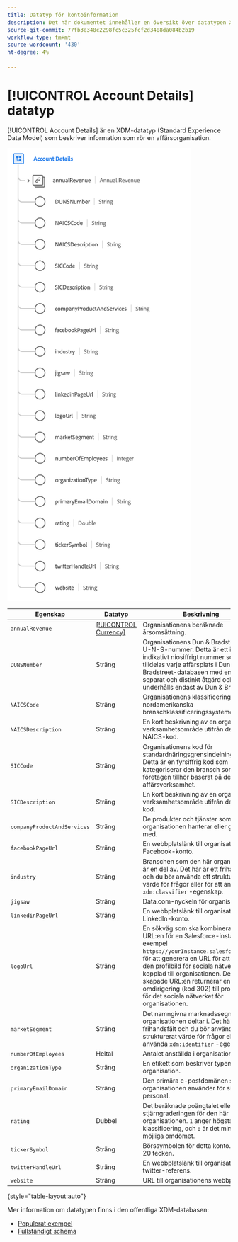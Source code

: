 ```yaml
---
title: Datatyp för kontoinformation
description: Det här dokumentet innehåller en översikt över datatypen XDM (Account Details Experience Data Model).
source-git-commit: 77fb3e348c2298fc5c325fcf2d3408da084b2b19
workflow-type: tm+mt
source-wordcount: '430'
ht-degree: 4%

---
```


# [!UICONTROL Account Details] datatyp

[!UICONTROL Account Details] är en XDM-datatyp (Standard Experience Data Model) som beskriver information som rör en affärsorganisation.

![Datatypstruktur](../images/data-types/account-details.png)

| Egenskap | Datatyp | Beskrivning |
| --- | --- | --- |
| `annualRevenue` | [[!UICONTROL Currency]](./currency.md) | Organisationens beräknade årsomsättning. |
| `DUNSNumber` | Sträng | Organisationens Dun &amp; Bradstreet D-U-N-S-nummer. Detta är ett icke-indikativt niosiffrigt nummer som tilldelas varje affärsplats i Dun &amp; Bradstreet-databasen med en unik, separat och distinkt åtgärd och som underhålls endast av Dun &amp; Bradstreet. |
| `NAICSCode` | Sträng | Organisationens klassificering i det nordamerikanska branschklassificeringssystemet. |
| `NAICSDescription` | Sträng | En kort beskrivning av en organisations verksamhetsområde utifrån dess NAICS-kod. |
| `SICCode` | Sträng | Organisationens kod för standardnäringsgrensindelning (SIC). Detta är en fyrsiffrig kod som kategoriserar den bransch som företagen tillhör baserat på deras affärsverksamhet. |
| `SICDescription` | Sträng | En kort beskrivning av en organisations verksamhetsområde utifrån dess SIC-kod. |
| `companyProductAndServices` | Sträng | De produkter och tjänster som organisationen hanterar eller gör affärer med. |
| `facebookPageUrl` | Sträng | En webbplatslänk till organisationens Facebook-konto. |
| `industry` | Sträng | Branschen som den här organisationen är en del av. Det här är ett frihandsfält och du bör använda ett strukturerat värde för frågor eller för att använda `xdm:classifier` -egenskap. |
| `jigsaw` | Sträng | Data.com-nyckeln för organisationen. |
| `linkedinPageUrl` | Sträng | En webbplatslänk till organisationens LinkedIn-konto. |
| `logoUrl` | Sträng | En sökväg som ska kombineras med URL:en för en Salesforce-instans (till exempel `https://yourInstance.salesforce.com/`) för att generera en URL för att begära den profilbild för sociala nätverk som är kopplad till organisationen. Den skapade URL:en returnerar en HTTP-omdirigering (kod 302) till profilbilden för det sociala nätverket för organisationen. |
| `marketSegment` | Sträng | Det namngivna marknadssegment som organisationen deltar i. Det här är ett frihandsfält och du bör använda ett strukturerat värde för frågor eller för att använda `xdm:identifier` -egenskap. |
| `numberOfEmployees` | Heltal | Antalet anställda i organisationen. |
| `organizationType` | Sträng | En etikett som beskriver typen av organisation. |
| `primaryEmailDomain` | Sträng | Den primära e-postdomänen som organisationen använder för sin personal. |
| `rating` | Dubbel | Det beräknade poängtalet eller stjärngraderingen för den här organisationen. `1` anger högsta möjliga klassificering, och `0` är det minsta möjliga omdömet. |
| `tickerSymbol` | Sträng | Börssymbolen för detta konto. Högst 20 tecken. |
| `twitterHandleUrl` | Sträng | En webbplatslänk till organisationens twitter-referens. |
| `website` | Sträng | URL till organisationens webbplats. |

{style=&quot;table-layout:auto&quot;}

Mer information om datatypen finns i den offentliga XDM-databasen:

* [Populerat exempel](https://github.com/adobe/xdm/blob/master/components/datatypes/b2b/account-organization.example.1.json)
* [Fullständigt schema](https://github.com/adobe/xdm/blob/master/components/datatypes/b2b/account-organization.schema.json)
